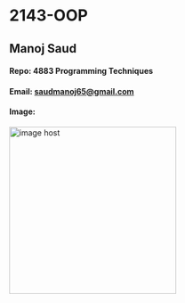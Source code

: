 # 2143-OOP
## Manoj Saud

#### Repo: 4883 Programming Techniques

#### Email: saudmanoj65@gmail.com

#### Image:

<img src="https://thumbs2.imgbox.com/a1/98/tw9uDdL4_t.jpg" alt="image host" width=300>



